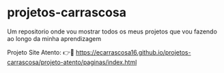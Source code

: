 # projetos-carrascosa
 Um repositorio onde vou mostrar todos os meus projetos que vou fazendo ao longo da minha aprendizagem

 Projeto Site Atento: 
 👉🔗 https://ecarrascosa16.github.io/projetos-carrascosa/projeto-atento/paginas/index.html
